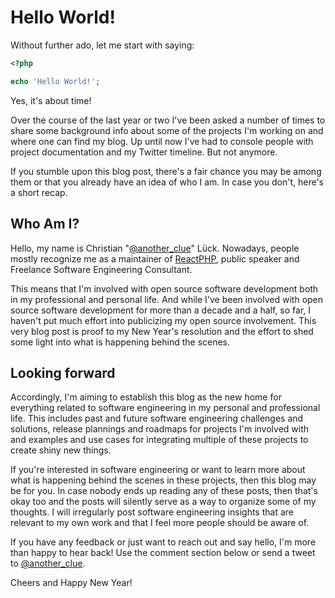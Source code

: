 # Hello World!

Without further ado, let me start with saying:

```php
<?php

echo 'Hello World!';
```

Yes, it's about time!

Over the course of the last year or two I've been asked a number of times to share some background info about some of the projects I'm working on and where one can find my blog. Up until now I've had to console people with project documentation and my Twitter timeline. But not anymore.

If you stumble upon this blog post, there's a fair chance you may be among them or that you already have an idea of who I am. In case you don't, here's a short recap.

## Who Am I?

Hello, my name is Christian "[@another_clue](https://twitter.com/another_clue)" Lück. Nowadays, people mostly recognize me as a maintainer of [ReactPHP](https://reactphp.org), public speaker and Freelance Software Engineering Consultant.

This means that I'm involved with open source software development both in my professional and personal life. And while I've been involved with open source software development for more than a decade and a half, so far, I haven't put much effort into publicizing my open source involvement. This very blog post is proof to my New Year's resolution and the effort to shed some light into what is happening behind the scenes.

## Looking forward

Accordingly, I'm aiming to establish this blog as the new home for everything related to software engineering in my personal and professional life. This includes past and future software engineering challenges and solutions, release plannings and roadmaps for projects I'm involved with and examples and use cases for integrating multiple of these projects to create shiny new things.

If you're interested in software engineering or want to learn more about what is happening behind the scenes in these projects, then this blog may be for you. In case nobody ends up reading any of these posts, then that's okay too and the posts will silently serve as a way to organize some of my thoughts. I will irregularly post software engineering insights that are relevant to my own work and that I feel more people should be aware of.

If you have any feedback or just want to reach out and say hello, I'm more than happy to hear back! Use the comment section below or send a tweet to [@another_clue](https://twitter.com/another_clue).

Cheers and Happy New Year!